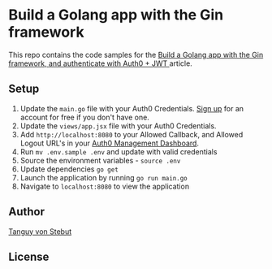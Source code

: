 # Build a Golang app with the Gin framework

This repo contains the code samples for the [Build a Golang app with the Gin framework, and authenticate with Auth0 + JWT ](https://hakaselogs.me/2018-04-20/building-a-web-app-with-go-gin-and-react) article.

## Setup

1. Update the `main.go` file with your Auth0 Credentials. [Sign up](https://auth0.com) for an account for free if you don't have one.
2. Update the `views/app.jsx` file with your Auth0 Credentials.
3. Add `http://localhost:8080` to your Allowed Callback, and Allowed Logout URL's in your [Auth0 Management Dashboard](https://manage.auth0.com).
4. Run `mv .env.sample .env` and update with valid credentials
5. Source the environment variables - `source .env`
6. Update dependencies `go get`
7. Launch the application by running `go run main.go`
8. Navigate to `localhost:8080` to view the application

## Author
[Tanguy von Stebut](https://monSite)

## License
